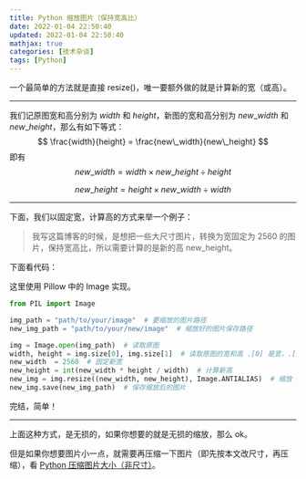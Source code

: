 ```yaml
---
title: Python 缩放图片（保持宽高比）
date: 2022-01-04 22:50:40
updated: 2022-01-04 22:50:40
mathjax: true
categories: [技术杂谈]
tags: [Python]
---
```






一个最简单的方法就是直接 resize()，唯一要额外做的就是计算新的宽（或高）。

---

我们记原图宽和高分别为 $width$ 和 $height$，新图的宽和高分别为 $new\_width$ 和 $new\_height$，那么有如下等式：
$$
\frac{width}{height} = \frac{new\_width}{new\_height}
$$
即有
$$
new \_ width = width \times new\_height \div height
$$

$$
{new}{\_}{height} = height \times new\_width \div width
$$



---

下面，我们以固定宽，计算高的方式来举一个例子：

> 我写这篇博客的时候，是想把一些大尺寸图片，转换为宽固定为 2560 的图片，保持宽高比，所以需要计算的是新的高 new_height。

下面看代码：

这里使用 Pillow 中的 Image 实现。

```python
from PIL import Image

img_path = "path/to/your/image"  # 要缩放的图片路径
new_img_path = "path/to/your/new/image"  # 缩放好的图片保存路径

img = Image.open(img_path)  # 读取原图
width, height = img.size[0], img.size[1]  # 读取原图的宽和高 .[0] 是宽，.[1] 是高
new_width  = 2560  # 固定新宽
new_height = int(new_width * height / width)  # 计算新高
new_img = img.resize((new_width, new_height), Image.ANTIALIAS)  # 缩放
new_img.save(new_img_path)  # 保存缩放后的图片
```



完结，简单！

---

上面这种方式，是无损的，如果你想要的就是无损的缩放，那么 ok。

但是如果你想要图片小一点，就需要再压缩一下图片（即先按本文改尺寸，再压缩），看 [Python 压缩图片大小（非尺寸）](https://www.gukaifeng.cn/posts/python-ya-suo-tu-pian-da-xiao-fei-chi-cun/)。

